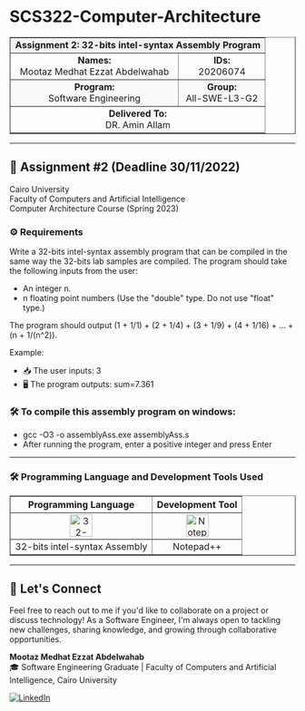 # SCS322-Computer-Architecture

<div align="center">
  <table width="100%" border="1" cellpadding="10" cellspacing="0">
    <tr style="background-color:#f2f2f2;">
      <td align="center" colspan="2"><strong>Assignment 2: 32-bits intel-syntax Assembly Program</strong></td>
    </tr>
    <tr>
      <td align="center"><strong>Names:</strong><br>Mootaz Medhat Ezzat Abdelwahab</td>
      <td align="center"><strong>IDs:</strong><br>20206074</td>
    </tr>
    <tr style="background-color:#f9f9f9;">
      <td align="center"><strong>Program:</strong><br>Software Engineering</td>
      <td align="center"><strong>Group:</strong><br>All-SWE-L3-G2</td>
    </tr>
    <tr>
      <td align="center" colspan="2"><strong>Delivered To:</strong><br>DR. Amin Allam</td>
    </tr>
  </table>
</div>

---

## 📝 Assignment #2 (Deadline 30/11/2022)

Cairo University  
Faculty of Computers and Artificial Intelligence  
Computer Architecture Course (Spring 2023)

### ⚙️ Requirements

Write a 32-bits intel-syntax assembly program that can be compiled in the same way the 32-bits lab samples are compiled. The program should take the following inputs from the user:
* An integer n.
* n floating point numbers (Use the "double" type. Do not use "float" type.)

The program should output (1 + 1/1) + (2 + 1/4) + (3 + 1/9) + (4 + 1/16) + ... + (n + 1/(n^2)).

Example:
* 📥 The user inputs: 3
* 🖥️ The program outputs: sum=7.361

### 🛠️ To compile this assembly program on windows:
* gcc -O3 -o assemblyAss.exe assemblyAss.s
* After running the program, enter a positive integer and press Enter

---

### 🛠️ Programming Language and Development Tools Used

<table align="center" border="1" cellpadding="10">
  <thead>
    <tr>
      <th>Programming Language</th>
      <th>Development Tool</th>
    </tr>
  </thead>
  <tbody>
    <tr>
      <td align="center">
        <img src="https://github.com/user-attachments/assets/ec494f7e-f4de-4fdb-a894-68b27cb980dd" title="32-bits intel-syntax Assembly" alt="32-bits intel-syntax Assembly" width="40" height="40"/>
      </td>
      <td align="center">
        <img src="https://github.com/user-attachments/assets/d922e85c-a5fa-46b3-a5bf-6d68b2b4baa3" title="Notepad++" alt="Notepad++" width="40" height="40"/>
      </td>
    </tr>
    <tr>
      <td align="center">
        32-bits intel-syntax Assembly
      </td>
      <td align="center">
        Notepad++
      </td>
    </tr>
  </tbody>
</table>

---

## 💬 Let's Connect
Feel free to reach out to me if you'd like to collaborate on a project or discuss technology! As a Software Engineer, I'm always open to tackling new challenges, sharing knowledge, and growing through collaborative opportunities.

**Mootaz Medhat Ezzat Abdelwahab**  
🎓 Software Engineering Graduate | Faculty of Computers and Artificial Intelligence, Cairo University  

[![LinkedIn](https://img.shields.io/badge/LinkedIn-0077B5?style=for-the-badge&logo=linkedin&logoColor=white)](https://www.linkedin.com/in/mootaz-medhat-ezzat-abdelwahab-377a60244)
